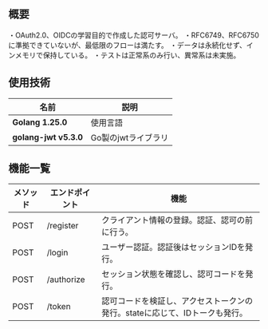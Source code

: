 ## 概要
・OAuth2.0、OIDCの学習目的で作成した認可サーバ。
・RFC6749、RFC6750に準拠できていないが、最低限のフローは満たす。
・データは永続化せず、インメモリで保持している。
・テストは正常系のみ行い、異常系は未実施。


## 使用技術
|名前|説明|
---|---
|**Golang 1.25.0**|使用言語|
|**golang-jwt v5.3.0**|Go製のjwtライブラリ|


## 機能一覧
|メソッド|エンドポイント|機能|
|-------|-------------|----|
|POST|/register|クライアント情報の登録。認証、認可の前に行う。|
|POST|/login|ユーザー認証。認証後はセッションIDを発行。|
|POST|/authorize|セッション状態を確認し、認可コードを発行。|
|POST|/token|認可コードを検証し、アクセストークンの発行。stateに応じて、IDトークも発行。|
